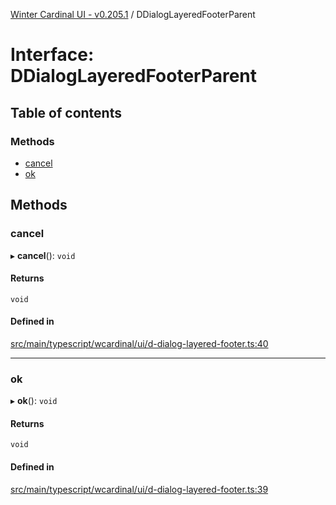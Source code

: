 [Winter Cardinal UI - v0.205.1](../index.md) / DDialogLayeredFooterParent

# Interface: DDialogLayeredFooterParent

## Table of contents

### Methods

- [cancel](DDialogLayeredFooterParent.md#cancel)
- [ok](DDialogLayeredFooterParent.md#ok)

## Methods

### cancel

▸ **cancel**(): `void`

#### Returns

`void`

#### Defined in

[src/main/typescript/wcardinal/ui/d-dialog-layered-footer.ts:40](https://github.com/winter-cardinal/winter-cardinal-ui/blob/v0.205.1/src/main/typescript/wcardinal/ui/d-dialog-layered-footer.ts#L40)

___

### ok

▸ **ok**(): `void`

#### Returns

`void`

#### Defined in

[src/main/typescript/wcardinal/ui/d-dialog-layered-footer.ts:39](https://github.com/winter-cardinal/winter-cardinal-ui/blob/v0.205.1/src/main/typescript/wcardinal/ui/d-dialog-layered-footer.ts#L39)
